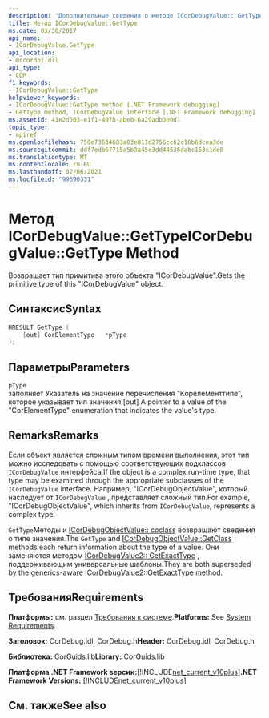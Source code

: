 ```yaml
---
description: 'Дополнительные сведения о методе ICorDebugValue:: GetType'
title: Метод ICorDebugValue::GetType
ms.date: 03/30/2017
api_name:
- ICorDebugValue.GetType
api_location:
- mscordbi.dll
api_type:
- COM
f1_keywords:
- ICorDebugValue::GetType
helpviewer_keywords:
- ICorDebugValue::GetType method [.NET Framework debugging]
- GetType method, ICorDebugValue interface [.NET Framework debugging]
ms.assetid: 41e2d503-e1f1-407b-abe0-6a29adb3e0d1
topic_type:
- apiref
ms.openlocfilehash: 750e73634683a03e811d2756cc62c16b6dcea3de
ms.sourcegitcommit: ddf7edb67715a5b9a45e3dd44536dabc153c1de0
ms.translationtype: MT
ms.contentlocale: ru-RU
ms.lasthandoff: 02/06/2021
ms.locfileid: "99690331"
---
```

# <a name="icordebugvaluegettype-method"></a><span data-ttu-id="f2d13-103">Метод ICorDebugValue::GetType</span><span class="sxs-lookup"><span data-stu-id="f2d13-103">ICorDebugValue::GetType Method</span></span>

<span data-ttu-id="f2d13-104">Возвращает тип примитива этого объекта "ICorDebugValue".</span><span class="sxs-lookup"><span data-stu-id="f2d13-104">Gets the primitive type of this "ICorDebugValue" object.</span></span>  
  
## <a name="syntax"></a><span data-ttu-id="f2d13-105">Синтаксис</span><span class="sxs-lookup"><span data-stu-id="f2d13-105">Syntax</span></span>  
  
```cpp  
HRESULT GetType (  
    [out] CorElementType   *pType  
);  
```  
  
## <a name="parameters"></a><span data-ttu-id="f2d13-106">Параметры</span><span class="sxs-lookup"><span data-stu-id="f2d13-106">Parameters</span></span>  

 `pType`  
 <span data-ttu-id="f2d13-107">заполняет Указатель на значение перечисления "Корелементтипе", которое указывает тип значения.</span><span class="sxs-lookup"><span data-stu-id="f2d13-107">[out] A pointer to a value of the "CorElementType" enumeration that indicates the value's type.</span></span>  
  
## <a name="remarks"></a><span data-ttu-id="f2d13-108">Remarks</span><span class="sxs-lookup"><span data-stu-id="f2d13-108">Remarks</span></span>  

 <span data-ttu-id="f2d13-109">Если объект является сложным типом времени выполнения, этот тип можно исследовать с помощью соответствующих подклассов `ICorDebugValue` интерфейса.</span><span class="sxs-lookup"><span data-stu-id="f2d13-109">If the object is a complex run-time type, that type may be examined through the appropriate subclasses of the `ICorDebugValue` interface.</span></span> <span data-ttu-id="f2d13-110">Например, "ICorDebugObjectValue", который наследует от `ICorDebugValue` , представляет сложный тип.</span><span class="sxs-lookup"><span data-stu-id="f2d13-110">For example, "ICorDebugObjectValue", which inherits from `ICorDebugValue`, represents a complex type.</span></span>  
  
 <span data-ttu-id="f2d13-111">`GetType`Методы и [ICorDebugObjectValue:: coclass](icordebugobjectvalue-getclass-method.md) возвращают сведения о типе значения.</span><span class="sxs-lookup"><span data-stu-id="f2d13-111">The `GetType` and [ICorDebugObjectValue::GetClass](icordebugobjectvalue-getclass-method.md) methods each return information about the type of a value.</span></span> <span data-ttu-id="f2d13-112">Они заменяются методом [ICorDebugValue2:: GetExactType](icordebugvalue2-getexacttype-method.md) , поддерживающим универсальные шаблоны.</span><span class="sxs-lookup"><span data-stu-id="f2d13-112">They are both superseded by the generics-aware [ICorDebugValue2::GetExactType](icordebugvalue2-getexacttype-method.md) method.</span></span>  
  
## <a name="requirements"></a><span data-ttu-id="f2d13-113">Требования</span><span class="sxs-lookup"><span data-stu-id="f2d13-113">Requirements</span></span>  

 <span data-ttu-id="f2d13-114">**Платформы:** см. раздел [Требования к системе](../../get-started/system-requirements.md).</span><span class="sxs-lookup"><span data-stu-id="f2d13-114">**Platforms:** See [System Requirements](../../get-started/system-requirements.md).</span></span>  
  
 <span data-ttu-id="f2d13-115">**Заголовок:** CorDebug.idl, CorDebug.h</span><span class="sxs-lookup"><span data-stu-id="f2d13-115">**Header:** CorDebug.idl, CorDebug.h</span></span>  
  
 <span data-ttu-id="f2d13-116">**Библиотека:** CorGuids.lib</span><span class="sxs-lookup"><span data-stu-id="f2d13-116">**Library:** CorGuids.lib</span></span>  
  
 <span data-ttu-id="f2d13-117">**Платформа .NET Framework версии:**[!INCLUDE[net_current_v10plus](../../../../includes/net-current-v10plus-md.md)]</span><span class="sxs-lookup"><span data-stu-id="f2d13-117">**.NET Framework Versions:** [!INCLUDE[net_current_v10plus](../../../../includes/net-current-v10plus-md.md)]</span></span>  
  
## <a name="see-also"></a><span data-ttu-id="f2d13-118">См. также</span><span class="sxs-lookup"><span data-stu-id="f2d13-118">See also</span></span>
